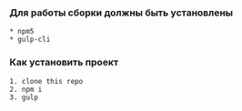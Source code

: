 ### Для работы сборки должны быть установлены
    * npm5
    * gulp-cli

### Как установить проект
    1. clone this repo
    2. npm i
    3. gulp